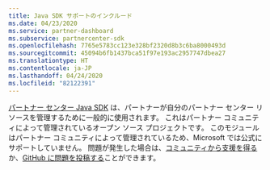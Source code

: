 ```yaml
---
title: Java SDK サポートのインクルード
ms.date: 04/23/2020
ms.service: partner-dashboard
ms.subservice: partnercenter-sdk
ms.openlocfilehash: 7765e5783cc123e328bf2320d8b3c6ba8000493d
ms.sourcegitcommit: 45094b6fb1437bca51f97e193ac2957747dbea27
ms.translationtype: HT
ms.contentlocale: ja-JP
ms.lasthandoff: 04/24/2020
ms.locfileid: "82122391"
---
```

[パートナー センター Java SDK](https://github.com/microsoft/partner-center-java) は、パートナーが自分のパートナー センター リソースを管理するために一般的に使用されます。 これはパートナー コミュニティによって管理されているオープン ソース プロジェクトです。 このモジュールはパートナー コミュニティによって管理されているため、Microsoft では公式にサポートしていません。 問題が発生した場合は、[コミュニティから支援を得る](https://stackoverflow.com/questions/tagged/partner+center)か、[GitHub に問題を投稿する](https://github.com/microsoft/partner-center-java/issues)ことができます。
